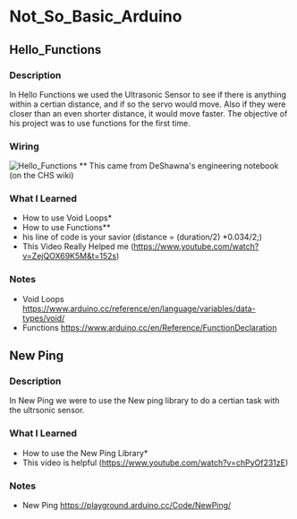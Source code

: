 # Not_So_Basic_Arduino

## Hello_Functions

### Description 

In Hello Functions we used the Ultrasonic Sensor to see if there is anything within a certian distance, and if so the servo would move.  Also if they were closer than an even shorter distance, it would move faster. The objective of his project was to use functions for the first time.

### Wiring 

![Hello_Functions](http://wiki.chssigma.com/images/5/50/Ultrasonic_Sensor_with_Servo.PNG)
** This came from DeShawna's engineering notebook (on the CHS wiki)

### What I Learned

*  How to use Void Loops* 
*  How to use Functions** 
*  his line of code is your savior (distance = (duration/2) *0.034/2;) 
*  This Video Really Helped me (https://www.youtube.com/watch?v=ZejQOX69K5M&t=152s)

### Notes 

* Void Loops https://www.arduino.cc/reference/en/language/variables/data-types/void/
* Functions https://www.arduino.cc/en/Reference/FunctionDeclaration  


## New Ping 

### Description 

In New Ping we were to use the New ping library to do a certian task with the ultrsonic sensor.

### What I Learned 

* How to use the New Ping Library* 
* This video is helpful (https://www.youtube.com/watch?v=chPyOf231zE)

### Notes 

* New Ping https://playground.arduino.cc/Code/NewPing/
